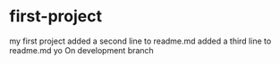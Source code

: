 # first-project
my first project
added a second line to readme.md
added a third line to readme.md yo
On development branch